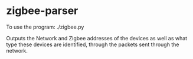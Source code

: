 # zigbee-parser

To use the program:
./zigbee.py <Name of Pcap File>
  
Outputs the Network and Zigbee addresses of the devices as well as what type these devices are identified, through the packets sent through the network.
